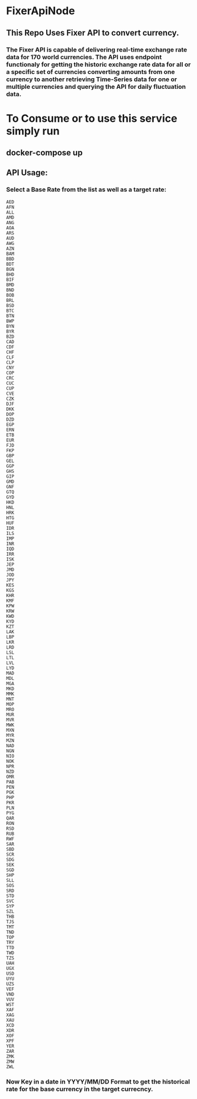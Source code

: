 # FixerApiNode
## This Repo Uses Fixer API to convert currency.

### The Fixer API is capable of delivering real-time exchange rate data for 170 world currencies. The API uses endpoint functionaly for getting the historic exchange rate data for all or a specific set of currencies converting amounts from one currency to another retrieving Time-Series data for one or multiple currencies and querying the API for daily fluctuation data.

# To Consume or to use this service simply run 
## docker-compose up


## API Usage:
### Select a Base Rate from the list as well as a target rate:
    AED
    AFN
    ALL
    AMD
    ANG
    AOA
    ARS
    AUD
    AWG
    AZN
    BAM
    BBD
    BDT
    BGN
    BHD
    BIF
    BMD
    BND
    BOB
    BRL
    BSD
    BTC
    BTN
    BWP
    BYN
    BYR
    BZD
    CAD
    CDF
    CHF
    CLF  
    CLP
    CNY
    COP
    CRC
    CUC
    CUP
    CVE
    CZK
    DJF
    DKK
    DOP
    DZD
    EGP
    ERN
    ETB
    EUR
    FJD
    FKP
    GBP
    GEL
    GGP
    GHS
    GIP
    GMD
    GNF
    GTQ
    GYD
    HKD
    HNL
    HRK
    HTG
    HUF
    IDR
    ILS
    IMP
    INR
    IQD
    IRR
    ISK
    JEP
    JMD
    JOD
    JPY
    KES
    KGS
    KHR
    KMF
    KPW
    KRW
    KWD
    KYD
    KZT
    LAK
    LBP
    LKR
    LRD
    LSL
    LTL
    LVL
    LYD
    MAD
    MDL
    MGA
    MKD
    MMK
    MNT
    MOP
    MRO
    MUR
    MVR
    MWK
    MXN
    MYR
    MZN
    NAD
    NGN
    NIO
    NOK
    NPR
    NZD
    OMR
    PAB
    PEN
    PGK
    PHP
    PKR
    PLN
    PYG
    QAR
    RON
    RSD
    RUB
    RWF
    SAR
    SBD
    SCR
    SDG
    SEK
    SGD
    SHP
    SLL
    SOS
    SRD
    STD
    SVC
    SYP
    SZL
    THB
    TJS
    TMT
    TND
    TOP
    TRY
    TTD
    TWD
    TZS
    UAH
    UGX
    USD
    UYU
    UZS
    VEF
    VND
    VUV
    WST
    XAF
    XAG
    XAU
    XCD
    XDR
    XOF
    XPF
    YER
    ZAR
    ZMK
    ZMW
    ZWL

### Now Key in a date in YYYY/MM/DD Format to get the historical rate for the base currency in the target currecncy.